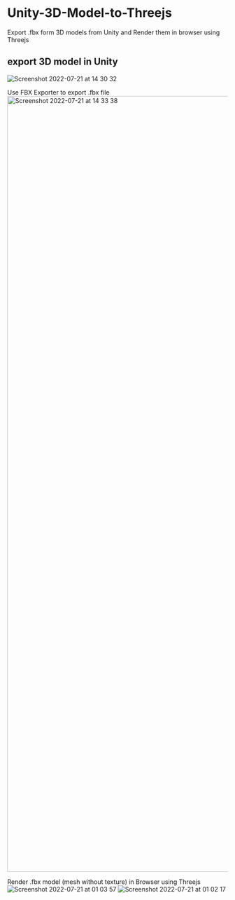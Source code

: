 # Unity-3D-Model-to-Threejs
Export .fbx form 3D models from Unity and Render them in browser using Threejs

## export 3D model in Unity
![Screenshot 2022-07-21 at 14 30 32](https://user-images.githubusercontent.com/105564219/180226019-c3a50c73-038e-42a4-ad59-a4eabab28b5e.png)

Use FBX Exporter to export .fbx file
<img width="1771" alt="Screenshot 2022-07-21 at 14 33 38" src="https://user-images.githubusercontent.com/105564219/180226721-26533821-8ac2-415f-95bb-bc8a91f6121d.png">

Render .fbx model (mesh without texture) in Browser using Threejs
![Screenshot 2022-07-21 at 01 03 57](https://user-images.githubusercontent.com/105564219/180227438-f9922a8a-dcf5-4789-994d-b467dac00f92.png)
![Screenshot 2022-07-21 at 01 02 17](https://user-images.githubusercontent.com/105564219/180227462-4b62ed23-f4e4-4ff6-8664-eb1082a1e186.png)
